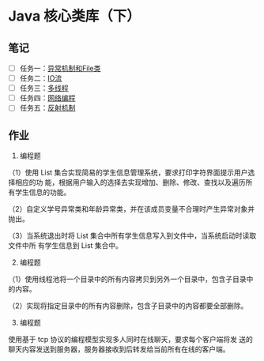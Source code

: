 # Java 核心类库（下）

## 笔记

- [ ] 任务一：[异常机制和File类](./note/note-01.md)
- [ ] 任务二：[IO流](./note/note-02.md)
- [ ] 任务三：[多线程](./note/note-03.md)
- [ ] 任务四：[网络编程](./note/note-04.md)
- [ ] 任务五：[反射机制](./note/note-05.md)

## 作业

1. 编程题 

（1）使用 List 集合实现简易的学生信息管理系统，要求打印字符界面提示用户选择相应的功 能，根据用户输入的选择去实现增加、删除、修改、查找以及遍历所有学生信息的功能。

（2）自定义学号异常类和年龄异常类，并在该成员变量不合理时产生异常对象并抛出。 

（3）当系统退出时将 List 集合中所有学生信息写入到文件中，当系统启动时读取文件中所 有学生信息到 List 集合中。    

2. 编程题 

（1）使用线程池将一个目录中的所有内容拷贝到另外一个目录中，包含子目录中的内容。

（2）实现将指定目录中的所有内容删除，包含子目录中的内容都要全部删除。  

3. 编程题 

使用基于 tcp 协议的编程模型实现多人同时在线聊天，要求每个客户端将发 送的聊天内容发送到服务器，服务器接收到后转发给当前所有在线的客户端。
